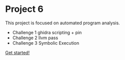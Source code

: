 # Project 6

This project is focused on automated program analysis.

- Challenge 1 ghidra scripting + pin
- Challenge 2 llvm pass
- Challenge 3 Symbolic Execution

[Get started!](/resources/projects/cs390r_project6_2023.zip)
